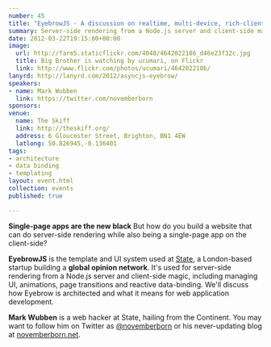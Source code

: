 ```yaml
---
number: 45
title: "EyebrowJS - A discussion on realtime, multi-device, rich-client applications"
summary: Server-side rendering from a Node.js server and client-side magic
date: 2012-03-22T19:15:00+00:00
image:
  url: http://farm5.staticflickr.com/4048/4642022186_d46e23f32c.jpg
  title: Big Brother is watching by ucumari, on Flickr
  link: http://www.flickr.com/photos/ucumari/4642022186/
lanyrd: http://lanyrd.com/2012/asyncjs-eyebrow/
speakers:
- name: Mark Wubben
  link: https://twitter.com/novemberborn
sponsors:
venue:
  name: The Skiff
  link: http://theskiff.org/
  address: 6 Gloucester Street, Brighton, BN1 4EW
  latlong: 50.826945,-0.136401
tags:
- architecture
- data binding
- templating
layout: event.html
collection: events
published: true

---
```


__Single-page apps are the new black__ But how do you build a website that can
do server-side rendering while also being a single-page app on the client-side?

__EyebrowJS__ is the template and UI system used at [State][#state], a
London-based startup building a __global opinion network__. It's used for
server-side rendering from a Node.js server and client-side magic, including
managing UI, animations, page transitions and reactive data-binding. We'll
discuss how Eyebrow is architected and what it means for web application
development.

__Mark Wubben__ is a web hacker at State, hailing from the Continent. You may want
to follow him on Twitter as [@novemberborn][#twitter] or his never-updating
blog at [novemberborn.net][#site].

[#state]: https://state.it
[#twitter]: https://twitter.com/novemberborn
[#site]: http://novemberborn.net

